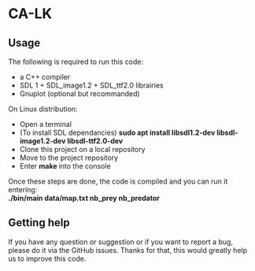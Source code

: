 

# CA-LK

<!-- badges: start -->
<!-- badges: end -->

## Usage

The following is required to run this code: <br>
<ul>
 <li> a C++ compiler </li>
 <li> SDL 1 + SDL_image1.2 + SDL_ttf2.0 librairies </li>
 <li> Gnuplot (optional but recommanded) </li>
</ul>


On Linux distribution: <br>

<ul>
 <li> Open a terminal </li>
 <li> (To install SDL dependancies) <strong> sudo apt install libsdl1.2-dev libsdl-image1.2-dev libsdl-ttf2.0-dev </strong> </li>
 <li> Clone this project on a local repository </li>
 <li> Move to the project repository</li>
 <li> Enter <strong> make </strong> into the console </li>
</ul>

Once these steps are done, the code is compiled and you can run it entering:<br>
<strong> ./bin/main data/map.txt nb_prey nb_predator </strong>


## Getting help

If you have any question or suggestion or if you want to report a bug, please do it via the GitHub issues.
Thanks for that, this would greatly help us to improve this code.
